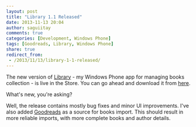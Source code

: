 ```yaml
---
layout: post
title: "Library 1.1 Released"
date: 2013-11-13 20:04
author: saguiitay
comments: true
categories: [Development, Windows Phone]
tags: [Goodreads, Library, Windows Phone]
share: true
redirect_from:
 - /2013/11/13/library-1-1-released/
---
```

The new version of [Library]({{site.url}}/windows-phone/library/) - my Windows Phone app for managing books collection - is live in the Store.
You can go ahead and download it from [here](http://www.windowsphone.com/s?appid=01f350f2-01d1-4210-a83b-9874b71e9496).

What's new, you're asking?

Well, the release contains mostly bug fixes and minor UI improvements. I've also added [Goodreads](http://www.goodreads.com/) as a source for books import. 
This should result in more reliable imports, with more complete books and author details.
